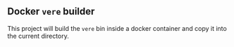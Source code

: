 ## Docker `vere` builder

This project will build the `vere` bin inside a docker container and copy it into
the current directory. 
